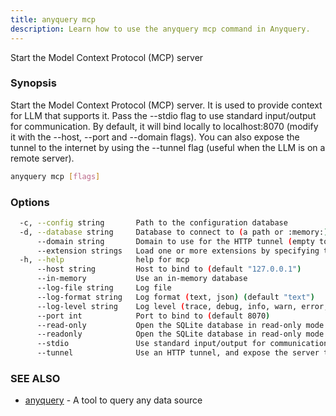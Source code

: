 ```yaml
---
title: anyquery mcp
description: Learn how to use the anyquery mcp command in Anyquery.
---
```


Start the Model Context Protocol (MCP) server

### Synopsis

Start the Model Context Protocol (MCP) server. It is used to provide context for LLM that supports it. 
Pass the --stdio flag to use standard input/output for communication. By default, it will bind locally to localhost:8070 (modify it with the --host, --port and --domain flags).
You can also expose the tunnel to the internet by using the --tunnel flag (useful when the LLM is on a remote server).


```bash
anyquery mcp [flags]
```

### Options

```bash
  -c, --config string       Path to the configuration database
  -d, --database string     Database to connect to (a path or :memory:)
      --domain string       Domain to use for the HTTP tunnel (empty to use the host)
      --extension strings   Load one or more extensions by specifying their path. Separate multiple extensions with a comma.
  -h, --help                help for mcp
      --host string         Host to bind to (default "127.0.0.1")
      --in-memory           Use an in-memory database
      --log-file string     Log file
      --log-format string   Log format (text, json) (default "text")
      --log-level string    Log level (trace, debug, info, warn, error, off) (default "info")
      --port int            Port to bind to (default 8070)
      --read-only           Open the SQLite database in read-only mode
      --readonly            Open the SQLite database in read-only mode
      --stdio               Use standard input/output for communication
      --tunnel              Use an HTTP tunnel, and expose the server to the internet (when used, --host, --domain and --port are ignored)
```

### SEE ALSO

* [anyquery](../anyquery)	 - A tool to query any data source
